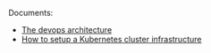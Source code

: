 Documents:

- [The devops architecture](./docs/Architecture.md)
- [How to setup a Kubernetes cluster infrastructure](./docs/infra/README.md)
